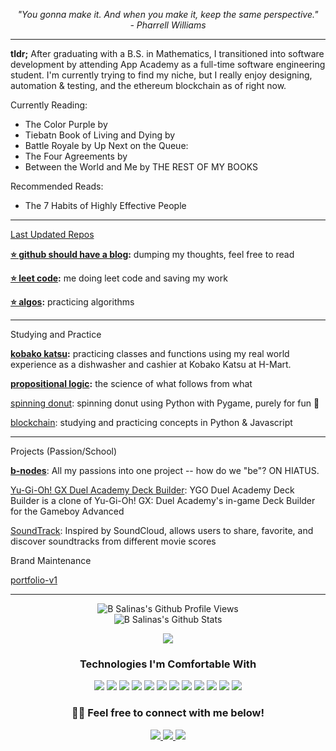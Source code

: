 <p align="center" >
    <em> "You gonna make it. And when you make it, keep the same perspective." </em>
    <br />
    <em> - Pharrell Williams </em> 
</p>

---

**tldr;** After graduating with a B.S. in Mathematics, I transitioned into software development by attending App Academy as a full-time software engineering student. I'm currently trying to find my niche, but I really enjoy designing, automation & testing, and the ethereum blockchain as of right now.


Currently Reading:
- The Color Purple by 
- Tiebatn Book of Living and Dying by 
- Battle Royale by 
Up Next on the Queue:
- The Four Agreements by 
- Between the World and Me by
THE REST OF MY BOOKS

Recommended Reads:
- The 7 Habits of Highly Effective People

---

[Last Updated Repos](https://github.com/B-Salinas?tab=repositories)

**[⭐️ github should have a blog](https://github.com/B-Salinas/github-should-have-a-blog):** dumping my thoughts, feel free to read

**[⭐️ leet code](https://github.com/B-Salinas/leet-code):** me doing leet code and saving my work

**[⭐️ algos]():** practicing algorithms

---

Studying and Practice

**[kobako katsu](https://github.com/B-Salinas/kobako_katsu):** practicing classes and functions using my real world experience as a dishwasher and cashier at Kobako Katsu at H-Mart.

**[propositional logic](https://github.com/B-Salinas/propositional-logic):** the science of what follows from what

[spinning donut](https://github.com/B-Salinas/spinning-donut): spinning donut using Python with Pygame, purely for fun 🍩

[blockchain](https://github.com/B-Salinas?tab=repositories#:~:text=Star-,blockchain,-Public): studying and practicing concepts in Python & Javascript

---

Projects (Passion/School)

[**b-nodes**](https://github.com/B-Salinas/b-nodes): All my passions into one project -- how do we "be"? 
ON HIATUS.

[Yu-Gi-Oh! GX Duel Academy Deck Builder](https://github.com/B-Salinas/YGO-Duel-Academy-Deck-Builder): YGO Duel Academy Deck Builder is a clone of Yu-Gi-Oh! GX: Duel Academy's in-game Deck Builder for the Gameboy Advanced

[SoundTrack](https://github.com/B-Salinas/SoundTrack): Inspired by SoundCloud, allows users to share, favorite, and discover soundtracks from different movie scores

Brand Maintenance

[portfolio-v1](https://github.com/B-Salinas/portfolio-v1)

---

<p align="center">
  <img src="https://komarev.com/ghpvc/?username=b-salinas" alt="B Salinas's Github Profile Views">
  <br />
  <img src="https://github-readme-stats.vercel.app/api?username=B-Salinas&show_icons=true&theme=onedark&count_private=true" alt="B Salinas's Github Stats">
</p>

<div align="center">
    <img src="https://github-readme-stats.vercel.app/api?username=b-salinas&count_private=true&show_icons=true"> </img>
</div>

<h3 align="center"> Technologies I'm Comfortable With </h3>

<p align="center">
  <img src="https://img.shields.io/badge/Python-FFD43B?style=for-the-badge&logo=python&logoColor=darkgreen">
  <img src="https://img.shields.io/badge/JavaScript-323330?style=for-the-badge&logo=javascript&logoColor=F7DF1E">
  <img src="https://img.shields.io/badge/React-20232A?style=for-the-badge&logo=react&logoColor=61DAFB">
  <img src="https://img.shields.io/badge/Redux-593D88?style=for-the-badge&logo=redux&logoColor=white">
  <img src="https://img.shields.io/badge/Chakra--UI-319795?style=for-the-badge&logo=chakra-ui&logoColor=white">
  <img src="https://img.shields.io/badge/HTML5-E34F26?style=for-the-badge&logo=html5&logoColor=white">
  <img src="https://img.shields.io/badge/CSS3-1572B6?style=for-the-badge&logo=css3&logoColor=white">
  <img src="https://img.shields.io/badge/Flask-000000?style=for-the-badge&logo=flask&logoColor=white">
  <img src="https://img.shields.io/badge/Heroku-430098?style=for-the-badge&logo=heroku&logoColor=white">
  <img src="https://img.shields.io/badge/Adobe%20XD-FF61F6?style=for-the-badge&logo=Adobe%20XD&logoColor=white">  
  <img src="https://img.shields.io/badge/Git-F05032?style=for-the-badge&logo=git&logoColor=white">
  <img src="https://img.shields.io/badge/Markdown-000000?style=for-the-badge&logo=markdown&logoColor=white">

</p>


<h3 align="center"> 👋🏽  Feel free to connect with me below! </h3>

<p align="center">
  <a href="https://b-salinas.dev/">
    <img src="https://img.shields.io/badge/Portfolio-%23000000.svg?style=for-the-badge&logo=firefox&logoColor=#FF7139">
  </a>
  <a href="https://www.linkedin.com/in/b-salinas/">
    <img src="https://img.shields.io/badge/LinkedIn-0077B5?style=for-the-badge&logo=linkedin&logoColor=white">
  </a>
  <a href="mailto:b.salinas397@gmail.com">
    <img src="https://img.shields.io/badge/Gmail-D14836?style=for-the-badge&logo=gmail&logoColor=white">
  </a>
</p>

